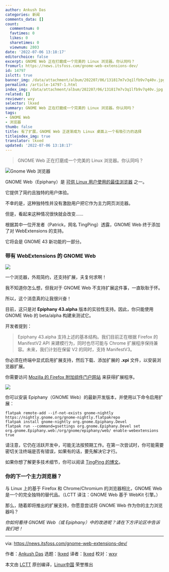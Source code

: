 ```yaml
---
author: Ankush Das
categories: 新闻
comments_data: []
count:
  commentnum: 0
  favtimes: 0
  likes: 0
  sharetimes: 0
  viewnum: 2803
date: '2022-07-06 13:18:17'
editorchoice: false
excerpt: GNOME Web 正在打磨成一个完美的 Linux 浏览器。你认同吗？
fromurl: https://news.itsfoss.com/gnome-web-extensions-dev/
id: 14797
islctt: true
banner_img: /data/attachment/album/202207/06/131817m7v3q1lfb9v7q40v.jpg
permalink: /article-14797-1.html
index_img: /data/attachment/album/202207/06/131817m7v3q1lfb9v7q40v.jpg.thumb.jpg
related: []
reviewer: wxy
selector: lkxed
summary: GNOME Web 正在打磨成一个完美的 Linux 浏览器。你认同吗？
tags:
- GNOME Web
- 浏览器
thumb: false
title: 有了扩展，GNOME Web 正逐渐成为 Linux 桌面上一个有吸引力的选择
titleindex_img: true
translator: lkxed
updated: '2022-07-06 13:18:17'
---
```



> 
> GNOME Web 正在打磨成一个完美的 Linux 浏览器。你认同吗？
> 
> 
> 


![Gnome Web 浏览器](/data/attachment/album/202207/06/131817m7v3q1lfb9v7q40v.jpg)


GNOME Web（Epiphany）是 [可供 Linux 用户使用的最佳浏览器](https://itsfoss.com/best-browsers-ubuntu-linux/) 之一。


它提供了简约且独特的用户体验。


不幸的是，这种独特性并没有激励用户把它作为主力网页浏览器。


但是，看起来这种情况很快就会改变……


根据其中一位开发者（Patrick，网名 TingPing）透露，GNOME Web 终于添加了对 WebExtensions 的支持。


它将会是 GNOME 43 新功能的一部分。


### 带有 WebExtensions 的 GNOME Web


![](/data/attachment/album/202207/06/131818a8otb2wgnq8qrzsh.png)


一个浏览器，外观简约，还支持扩展，夫复何求啊！


我不知道你怎么想，但我对于 GNOME Web 不支持扩展这件事，一直耿耿于怀。


所以，这个消息真的让我很兴奋！


目前，这只是对 **Epiphany 43.alpha** 版本的实验性支持。因此，你只能使用 GNOME Web 的 beta/alpha 构建来测试它。


开发者提到：



> 
> Epiphany 43.alpha 支持上述的基本结构。我们目前正在根据 Firefox 的 ManifestV2 API 来建模行为，同时也尽可能与 Chrome 扩展程序保持兼容。未来，我们计划在保留 V2 的同时，支持 ManifestV3。
> 
> 
> 


你必须在终端中显式启用扩展支持，然后下载、添加扩展的 **.xpi** 文件，以安装浏览器扩展。


你需要访问 [Mozilla 的 Firefox 附加组件门户网站](https://addons.mozilla.org/en-US/firefox/extensions/) 来获得扩展程序。


![](/data/attachment/album/202207/06/131819cafck1ttk5p5e3gf.png)


你可以安装 Epiphany（GNOME Web）的最新开发版本，并使用以下命令启用扩展：



```
flatpak remote-add --if-not-exists gnome-nightly https://nightly.gnome.org/gnome-nightly.flatpakrepo
flatpak install gnome-nightly org.gnome.Epiphany.Devel
flatpak run --command=gsettings org.gnome.Epiphany.Devel set org.gnome.Epiphany.web:/org/gnome/epiphany/web/ enable-webextensions true

```

请注意，它仍在活跃开发中，可能无法按预期工作。在第一次尝试时，你可能需要密切关注终端是否有错误，如果有的话，要先解决它才行。


如果你想了解更多技术细节，你可以阅读 [TingPing 的博文](https://blog.tingping.se/2022/06/29/WebExtensions-Epiphany.html)。


### 你的下一个主力浏览器？


与 Linux 上的基于 Firefox 和 Chrome/Chromium 的浏览器相比，GNOME Web 是一个的完全独特的替代品。（LCTT 译注：GNOME Web 基于 WebKit 引擎。）


那么，随着即将推出的扩展支持，你愿意尝试将 GNOME Web 作为你的主力浏览器吗？


*你如何看待 GNOME Web（或 Epiphany）中的改进呢？请在下方评论区中告诉我们吧！*




---


via: <https://news.itsfoss.com/gnome-web-extensions-dev/>


作者：[Ankush Das](https://news.itsfoss.com/author/ankush/) 选题：[lkxed](https://github.com/lkxed) 译者：[lkxed](https://github.com/lkxed) 校对：[wxy](https://github.com/wxy)


本文由 [LCTT](https://github.com/LCTT/TranslateProject) 原创编译，[Linux中国](https://linux.cn/) 荣誉推出